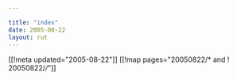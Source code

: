 ```yaml
---

title: "index"
date: 2005-08-22
layout: rut
---
```


[[!meta updated="2005-08-22"]]
[[!map pages="20050822/* and ! 20050822/*/*"]]
